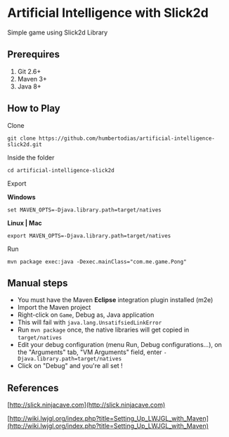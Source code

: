 # Artificial Intelligence with Slick2d

Simple game using Slick2d Library


## Prerequires

1. Git 2.6+
2. Maven 3+
3. Java 8+


## How to Play

Clone

```
git clone https://github.com/humbertodias/artificial-intelligence-slick2d.git
```

Inside the folder

```
cd artificial-intelligence-slick2d
```

Export

**Windows**

```
set MAVEN_OPTS=-Djava.library.path=target/natives
```

**Linux | Mac**

```
export MAVEN_OPTS=-Djava.library.path=target/natives
```

Run

```
mvn package exec:java -Dexec.mainClass="com.me.game.Pong"
```


## Manual steps

* You must have the Maven **Eclipse** integration plugin installed (m2e)
* Import the Maven project
* Right-click on `Game`, Debug as, Java application
* This will fail with `java.lang.UnsatifsiedLinkError`
* Run `mvn package` once, the native libraries will get copied in `target/natives`
* Edit your debug configuration (menu Run, Debug configurations...), on the "Arguments" tab, "VM Arguments" field, enter `-Djava.library.path=target/natives`
* Click on "Debug" and you're all set !


## References

[http://slick.ninjacave.com](http://slick.ninjacave.com)

[http://wiki.lwjgl.org/index.php?title=Setting_Up_LWJGL_with_Maven](http://wiki.lwjgl.org/index.php?title=Setting_Up_LWJGL_with_Maven)
